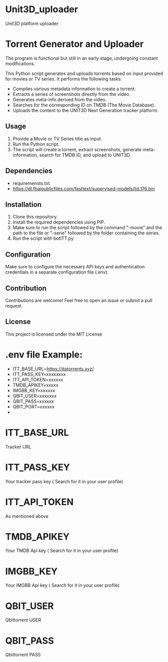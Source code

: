# Unit3D_uploader
Unit3D platform uploader

# Torrent Generator and Uploader

The program is functional but still in an early stage, undergoing constant modifications.

This Python script generates and uploads torrents based on input provided for movies or TV series. It performs the following tasks:

- Compiles various metadata information to create a torrent.
- Extracts a series of screenshots directly from the video.
- Generates meta-info derived from the video.
- Searches for the corresponding ID on TMDB (The Movie Database).
- Uploads the content to the UNIT3D Next Generation tracker platform.

## Usage

1. Provide a Movie or TV Series title as input.
2. Run the Python script.
3. The script will create a torrent, extract screenshots, generate meta-information, search for TMDB ID, and upload to UNIT3D.

## Dependencies

- requiremensts.txt
- https://dl.fbaipublicfiles.com/fasttext/supervised-models/lid.176.bin
## Installation

1. Clone this repository.
2. Install the required dependencies using PIP.
3. Make sure to run the script followed by the command "-movie" and the path to the file or "-serie" followed
   by the folder containing the series.
4. Run the script with botITT.py

## Configuration

Make sure to configure the necessary API keys and authentication credentials in a separate configuration file (.env).

## Contribution

Contributions are welcome! Feel free to open an issue or submit a pull request.

## License

This project is licensed under the MIT License

# .env file Example:

- ITT_BASE_URL=https://itatorrents.xyz/
- ITT_PASS_KEY=xxxxxxxx
- ITT_API_TOKEN=xxxxxx
- TMDB_APIKEY=xxxxx
- IMGBB_KEY=xxxxxx
- QBIT_USER=xxxxxxx
- QBIT_PASS=xxxxxx
- QBIT_PORT=xxxxxx
- 
# ITT_BASE_URL
Tracker URL

# ITT_PASS_KEY
Your tracker pass key ( Search for it in your user profile)

# ITT_API_TOKEN
As mentioned above

# TMDB_APIKEY
Your TMDB Api key ( Search for it in your user profile)

# IMGBB_KEY
Your IMGBB Api key ( Search for it in your user profile)

# QBIT_USER
Qbittorrent USER

# QBIT_PASS
Qbittorrent PASS
